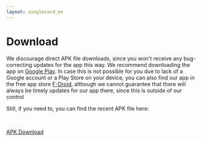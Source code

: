 ```yaml
---
layout: singlecard_en
---
```


Download
========

We discourage direct APK file downloads, since you won't receive any bug-correcting updates for the app this way.
We recommend downloading the app on [Google Play](https://play.google.com/store/apps/details?id=de.geeksfactory.opacclient).
In case this is not possible for you due to lack of a Google account or a Play Store on your device, you can also find
our app in the free app store [F-Droid](https://f-droid.org/repository/browse/?fdfilter=opac&fdid=de.geeksfactory.opacclient),
although we cannot guarantee that there will always be timely updates for our app there, since this is outside of
our control

Still, if you need to, you can find the recent APK file here:

<p>&nbsp;</p>
<p class="center-align">
    <a class="waves-effect waves-light red btn-large" href="https://opacapp.de/download/latest.apk">APK Download</a>
</p>
